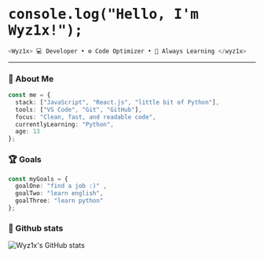 <!--README starts here -->

<h1 style=" font-family: 'Fira Code', monospace;">console.log("Hello, I'm Wyz1x!");</h1>

```ts
<Wyz1x> 💻 Developer • ⚙️ Code Optimizer • 🚀 Always Learning </wyz1x>
```

---

### 🧠 About Me
```ts
const me = {
  stack: ["JavaScript", "React.js", "little bit of Python"],
  tools: ["VS Code", "Git", "GitHub"],
  focus: "Clean, fast, and readable code",
  currentlyLearning: "Python",
  age: 13
};
```

### 🏆 Goals
```ts
const myGoals = {
  goalOne: "find a job :)" ,
  goalTwo: "learn english",
  goalThree: "learn python"
};
```
### 🥇 Github stats
![Wyz1x's GitHub stats](https://github-readme-stats.vercel.app/api?username=Wyz1x&show_icons=true&theme=radical)
